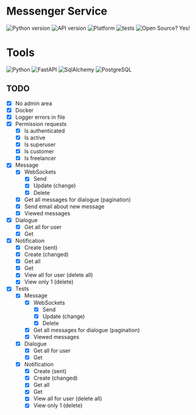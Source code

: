 # Messenger Service

![Python version](https://img.shields.io/badge/python-3.9.5-green)
![API version](https://img.shields.io/badge/API-v0.2.0-orange)
![Platform](https://img.shields.io/badge/os-linux_ubuntu-red)
![tests](https://img.shields.io/badge/tests-passing-success)
![Open Source? Yes!](https://badgen.net/badge/Open%20Source%20%3F/Yes%21/blue?icon=github)

# Tools

![Python](https://img.shields.io/badge/Python-3776AB?style=for-the-badge&logo=python&logoColor=white)
![FastAPI](https://img.shields.io/badge/fastapi-109989?style=for-the-badge&logo=FASTAPI&logoColor=white)
![SqlAlchemy](https://img.shields.io/badge/-SqlAlchemy-FCA121?style=for-the-badge&logo=SqlAlchemy)
![PostgreSQL](https://img.shields.io/badge/PostgreSQL-316192?style=for-the-badge&logo=postgresql&logoColor=white)

## TODO

- [x] No admin area
- [x] Docker
- [x] Logger errors in file
- [x] Permission requests
    - [x] Is authenticated
    - [x] Is active
    - [x] Is superuser
    - [x] Is customer
    - [x] Is freelancer
- [x] Message
    - [x] WebSockets
        - [x] Send
        - [x] Update (change)
        - [x] Delete
    - [x] Get all messages for dialogue (pagination)
    - [x] Send email about new message
    - [x] Viewed messages
- [x] Dialogue
    - [x] Get all for user
    - [x] Get
- [x] Notification
    - [x] Create (sent)
    - [x] Create (changed)
    - [x] Get all
    - [x] Get
    - [x] View all for user (delete all)
    - [x] View only 1 (delete)
- [x] Tests
    - [x] Message
        - [x] WebSockets
            - [x] Send
            - [x] Update (change)
            - [x] Delete
        - [x] Get all messages for dialogue (pagination)
        - [x] Viewed messages
    - [x] Dialogue
        - [x] Get all for user
        - [x] Get
    - [x] Notification
        - [x] Create (sent)
        - [x] Create (changed)
        - [x] Get all
        - [x] Get
        - [x] View all for user (delete all)
        - [x] View only 1 (delete)
